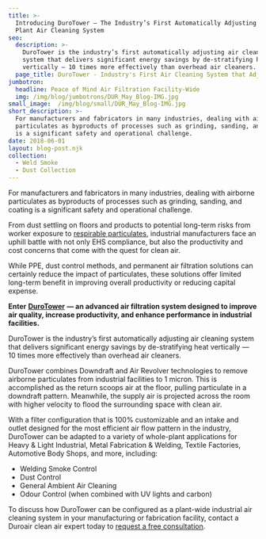 ```yaml
---
title: >-
  Introducing DuroTower — The Industry’s First Automatically Adjusting Whole
  Plant Air Cleaning System
seo:
  description: >-
    DuroTower is the industry’s first automatically adjusting air cleaning
    system that delivers significant energy savings by de-stratifying heat
    vertically — 10 times more effectively than overhead air cleaners.
  page_title: DuroTower - Industry's First Air Cleaning System that Adjusts Automatically
jumbotron:
  headline: Peace of Mind Air Filtration Facility-Wide
  img: /img/blog/jumbotrons/DUR_May_Blog-IMG.jpg
small_image:  /img/blog/small/DUR_May_Blog-IMG.jpg
short_description: >-
  For manufacturers and fabricators in many industries, dealing with airborne
  particulates as byproducts of processes such as grinding, sanding, and coating
  is a significant safety and operational challenge.
date: 2018-06-01
layout: blog-post.njk
collection:
  - Weld Smoke
  - Dust Collection
---
```


For manufacturers and fabricators in many industries, dealing with airborne particulates as byproducts of processes such as grinding, sanding, and coating is a significant safety and operational challenge.

From dust settling on floors and products to potential long-term risks from worker exposure to [respirable particulates](https://www.duroair.com/manufacturers-need-know-complying-oshas-crystalline-silica-regulation/), industrial manufacturers face an uphill battle with not only EHS compliance, but also the productivity and cost concerns that come with the quest for clean air.

While PPE, dust control methods, and permanent air filtration solutions can certainly reduce the impact of particulates, these solutions offer limited long-term benefit in improving overall productivity or reducing capital expense.

**Enter** [**DuroTower**](https://www.duroair.com/technologies-solutions/air-cleaning-systems/) **— an advanced air filtration system designed to improve air quality, increase productivity, and enhance performance in industrial facilities.**

DuroTower is the industry’s first automatically adjusting air cleaning system that delivers significant energy savings by de-stratifying heat vertically — 10 times more effectively than overhead air cleaners.

DuroTower combines Downdraft and Air Revolver technologies to remove airborne particulates from industrial facilities to 1 micron. This is accomplished as the return scoops air at the floor, pulling particulate in a downdraft pattern. Meanwhile, the supply air is projected across the room with higher velocity to flood the surrounding space with clean air.

With a filter configuration that is 100% customizable and an intake and outlet designed for the most efficient air flow pattern in the industry, DuroTower can be adapted to a variety of whole-plant applications for Heavy & Light Industrial, Metal Fabrication & Welding, Textile Factories, Automotive Body Shops, and more, including:

- Welding Smoke Control
- Dust Control
- General Ambient Air Cleaning
- Odour Control (when combined with UV lights and carbon)

To discuss how DuroTower can be configured as a plant-wide industrial air cleaning system in your manufacturing or fabrication facility, contact a Duroair clean air expert today to [request a free consultation](https://www.duroair.com/request-consultation/).
